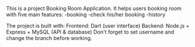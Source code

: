This is a project Booking Room Application.
It helps users booking room with five main features:
-booking
-check his/her booking
-history

The project is built with:
Frontend: Dart (user interface)
Backend: Node.js + Express + MySQL (API & database)
Don't forget to set username and change the branch before working.